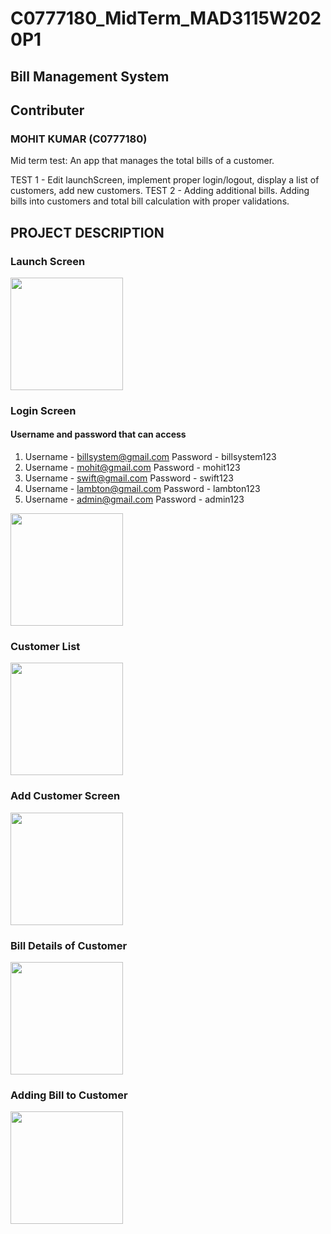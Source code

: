 # C0777180_MidTerm_MAD3115W2020P1
## Bill Management System
## Contributer
### MOHIT KUMAR (C0777180)


Mid term test: An app that manages the total bills of a customer.

TEST 1 - Edit launchScreen, implement proper login/logout, display a list of customers, add new customers.
TEST 2 - Adding additional bills. Adding bills into customers and total bill calculation with proper validations.

## PROJECT DESCRIPTION
### Launch Screen


<img src="https://user-images.githubusercontent.com/60120967/76808785-30997800-67bf-11ea-88ff-26ca3fffad21.png" width="180"> 

### Login Screen

#### Username and password that can access

1.  Username - billsystem@gmail.com  Password - billsystem123
2.  Username - mohit@gmail.com       Password - mohit123
3.  Username - swift@gmail.com       Password - swift123
4.  Username - lambton@gmail.com     Password - lambton123
5.  Username - admin@gmail.com      Password - admin123



<img src="https://user-images.githubusercontent.com/60120967/76808916-840bc600-67bf-11ea-826c-5be5ad99c17d.png" width="180">

### Customer List 


<img src="https://user-images.githubusercontent.com/60120967/76809062-fe3c4a80-67bf-11ea-88e3-e7ec502b8c59.png" width="180">

### Add Customer Screen 


<img src="https://user-images.githubusercontent.com/60120967/76809092-1f04a000-67c0-11ea-97bb-c01723d5db3d.png" width="180">

### Bill Details of Customer


<img src="https://user-images.githubusercontent.com/60120967/76809138-3e9bc880-67c0-11ea-9da8-257920f5f299.png" width="180">

### Adding Bill to Customer

<img src="https://user-images.githubusercontent.com/60120967/76809190-6a1eb300-67c0-11ea-9b53-edff5dee7734.png" width="180">
